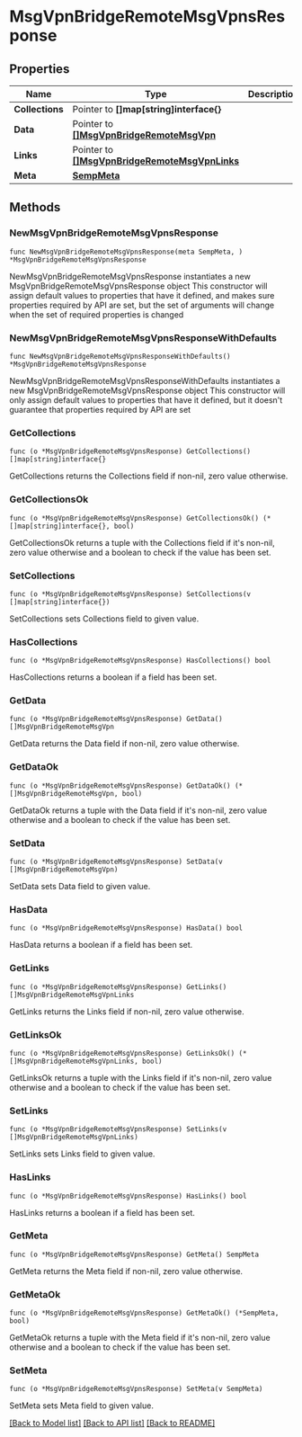 # MsgVpnBridgeRemoteMsgVpnsResponse

## Properties

Name | Type | Description | Notes
------------ | ------------- | ------------- | -------------
**Collections** | Pointer to **[]map[string]interface{}** |  | [optional] 
**Data** | Pointer to [**[]MsgVpnBridgeRemoteMsgVpn**](MsgVpnBridgeRemoteMsgVpn.md) |  | [optional] 
**Links** | Pointer to [**[]MsgVpnBridgeRemoteMsgVpnLinks**](MsgVpnBridgeRemoteMsgVpnLinks.md) |  | [optional] 
**Meta** | [**SempMeta**](SempMeta.md) |  | 

## Methods

### NewMsgVpnBridgeRemoteMsgVpnsResponse

`func NewMsgVpnBridgeRemoteMsgVpnsResponse(meta SempMeta, ) *MsgVpnBridgeRemoteMsgVpnsResponse`

NewMsgVpnBridgeRemoteMsgVpnsResponse instantiates a new MsgVpnBridgeRemoteMsgVpnsResponse object
This constructor will assign default values to properties that have it defined,
and makes sure properties required by API are set, but the set of arguments
will change when the set of required properties is changed

### NewMsgVpnBridgeRemoteMsgVpnsResponseWithDefaults

`func NewMsgVpnBridgeRemoteMsgVpnsResponseWithDefaults() *MsgVpnBridgeRemoteMsgVpnsResponse`

NewMsgVpnBridgeRemoteMsgVpnsResponseWithDefaults instantiates a new MsgVpnBridgeRemoteMsgVpnsResponse object
This constructor will only assign default values to properties that have it defined,
but it doesn't guarantee that properties required by API are set

### GetCollections

`func (o *MsgVpnBridgeRemoteMsgVpnsResponse) GetCollections() []map[string]interface{}`

GetCollections returns the Collections field if non-nil, zero value otherwise.

### GetCollectionsOk

`func (o *MsgVpnBridgeRemoteMsgVpnsResponse) GetCollectionsOk() (*[]map[string]interface{}, bool)`

GetCollectionsOk returns a tuple with the Collections field if it's non-nil, zero value otherwise
and a boolean to check if the value has been set.

### SetCollections

`func (o *MsgVpnBridgeRemoteMsgVpnsResponse) SetCollections(v []map[string]interface{})`

SetCollections sets Collections field to given value.

### HasCollections

`func (o *MsgVpnBridgeRemoteMsgVpnsResponse) HasCollections() bool`

HasCollections returns a boolean if a field has been set.

### GetData

`func (o *MsgVpnBridgeRemoteMsgVpnsResponse) GetData() []MsgVpnBridgeRemoteMsgVpn`

GetData returns the Data field if non-nil, zero value otherwise.

### GetDataOk

`func (o *MsgVpnBridgeRemoteMsgVpnsResponse) GetDataOk() (*[]MsgVpnBridgeRemoteMsgVpn, bool)`

GetDataOk returns a tuple with the Data field if it's non-nil, zero value otherwise
and a boolean to check if the value has been set.

### SetData

`func (o *MsgVpnBridgeRemoteMsgVpnsResponse) SetData(v []MsgVpnBridgeRemoteMsgVpn)`

SetData sets Data field to given value.

### HasData

`func (o *MsgVpnBridgeRemoteMsgVpnsResponse) HasData() bool`

HasData returns a boolean if a field has been set.

### GetLinks

`func (o *MsgVpnBridgeRemoteMsgVpnsResponse) GetLinks() []MsgVpnBridgeRemoteMsgVpnLinks`

GetLinks returns the Links field if non-nil, zero value otherwise.

### GetLinksOk

`func (o *MsgVpnBridgeRemoteMsgVpnsResponse) GetLinksOk() (*[]MsgVpnBridgeRemoteMsgVpnLinks, bool)`

GetLinksOk returns a tuple with the Links field if it's non-nil, zero value otherwise
and a boolean to check if the value has been set.

### SetLinks

`func (o *MsgVpnBridgeRemoteMsgVpnsResponse) SetLinks(v []MsgVpnBridgeRemoteMsgVpnLinks)`

SetLinks sets Links field to given value.

### HasLinks

`func (o *MsgVpnBridgeRemoteMsgVpnsResponse) HasLinks() bool`

HasLinks returns a boolean if a field has been set.

### GetMeta

`func (o *MsgVpnBridgeRemoteMsgVpnsResponse) GetMeta() SempMeta`

GetMeta returns the Meta field if non-nil, zero value otherwise.

### GetMetaOk

`func (o *MsgVpnBridgeRemoteMsgVpnsResponse) GetMetaOk() (*SempMeta, bool)`

GetMetaOk returns a tuple with the Meta field if it's non-nil, zero value otherwise
and a boolean to check if the value has been set.

### SetMeta

`func (o *MsgVpnBridgeRemoteMsgVpnsResponse) SetMeta(v SempMeta)`

SetMeta sets Meta field to given value.



[[Back to Model list]](../README.md#documentation-for-models) [[Back to API list]](../README.md#documentation-for-api-endpoints) [[Back to README]](../README.md)


